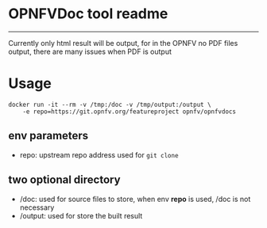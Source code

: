 # OPNFVDoc tool readme
------------------------

Currently only html result will be output, for in the OPNFV no PDF files
output, there are many issues when PDF is output

# Usage

```
docker run -it --rm -v /tmp:/doc -v /tmp/output:/output \
	-e repo=https://git.opnfv.org/featureproject opnfv/opnfvdocs
```

## env parameters
* repo: upstream repo address used for `git clone`

## two optional directory
* /doc: used for source files to store,
  when env **repo** is used, /doc is not necessary
* /output: used for store the built result
